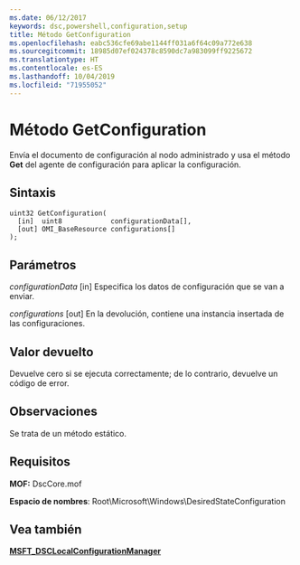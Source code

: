 ```yaml
---
ms.date: 06/12/2017
keywords: dsc,powershell,configuration,setup
title: Método GetConfiguration
ms.openlocfilehash: eabc536cfe69abe1144ff031a6f64c09a772e638
ms.sourcegitcommit: 18985d07ef024378c8590dc7a983099ff9225672
ms.translationtype: HT
ms.contentlocale: es-ES
ms.lasthandoff: 10/04/2019
ms.locfileid: "71955052"
---
```

# <a name="getconfiguration-method"></a>Método GetConfiguration

Envía el documento de configuración al nodo administrado y usa el método **Get** del agente de configuración para aplicar la configuración.

## <a name="syntax"></a>Sintaxis

```mof
uint32 GetConfiguration(
  [in]  uint8            configurationData[],
  [out] OMI_BaseResource configurations[]
);
```

## <a name="parameters"></a>Parámetros

*configurationData* \[in\] Especifica los datos de configuración que se van a enviar.

*configurations* \[out\] En la devolución, contiene una instancia insertada de las configuraciones.

## <a name="return-value"></a>Valor devuelto

Devuelve cero si se ejecuta correctamente; de lo contrario, devuelve un código de error.

## <a name="remarks"></a>Observaciones

Se trata de un método estático.

## <a name="requirements"></a>Requisitos

**MOF:** DscCore.mof

**Espacio de nombres**: Root\Microsoft\Windows\DesiredStateConfiguration

## <a name="see-also"></a>Vea también

[**MSFT_DSCLocalConfigurationManager**](msft-dsclocalconfigurationmanager.md)
